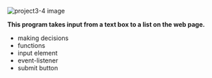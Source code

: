 
![project3-4 image](/images/project3-4.png)

**This program takes input from a text box to a list on the web page.** 
* making decisions
* functions
* input element
* event-listener
* submit button

